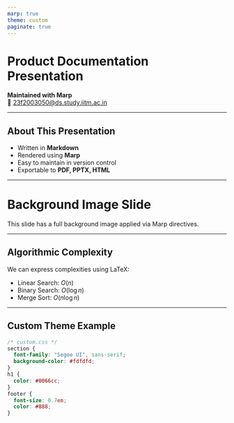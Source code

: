 ```yaml
---
marp: true
theme: custom
paginate: true
---
```


<!-- _class: lead -->
# Product Documentation Presentation  
**Maintained with Marp**  
📧 23f2003050@ds.study.iitm.ac.in  

---

## About This Presentation

- Written in **Markdown**
- Rendered using **Marp**
- Easy to maintain in version control
- Exportable to **PDF, PPTX, HTML**

---

<!-- _backgroundImage: "https://picsum.photos/1600/900" -->
<!-- _backgroundSize: cover -->
# Background Image Slide

This slide has a full background image applied via Marp directives.  

---

## Algorithmic Complexity

We can express complexities using LaTeX:  

- Linear Search: $O(n)$  
- Binary Search: $O(\log n)$  
- Merge Sort: $O(n \log n)$  

---

## Custom Theme Example

```css
/* custom.css */
section {
  font-family: "Segoe UI", sans-serif;
  background-color: #fdfdfd;
}
h1 {
  color: #0066cc;
}
footer {
  font-size: 0.7em;
  color: #888;
}
